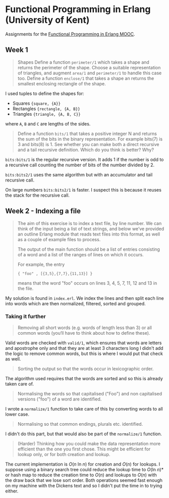 # Functional Programming in Erlang (University of Kent)

Assignments for the [Functional Programming in Erlang MOOC](https://www.futurelearn.com/courses/functional-programming-erlang).

## Week 1

> Shapes
> Define a function `perimeter/1` which takes a shape and returns the perimeter of the shape.
> Choose a suitable representation of triangles, and augment `area/1` and `perimeter/1` to handle this case too.
> Define a function `enclose/1` that takes a shape an returns the smallest enclosing rectangle of the shape.

I used tuples to define the shapes for:

  - Squares `{square, {A}}`
  - Rectangles `{rectangle, {A, B}}`
  - Triangles `{triangle, {A, B, C}}`
  
where `A`, `B` and `C` are lengths of the sides.

> Define a function `bits/1` that takes a positive integer N and returns the sum of the bits in the binary representation. For example bits(7) is 3 and bits(8) is 1.
> See whether you can make both a direct recursive and a tail recursive definition.
> Which do you think is better? Why?

`bits:bits/1` is the regular recursive version. It adds 1 if the number is odd to a recursive call counting the number of bits of the number divided by 2.

`bits:bits2/1` uses the same algorithm but with an accumulator and tail recursive call.

On large numbers `bits:bits2/1` is faster. I suspect this is because it reuses the stack for the recursive call.

## Week 2 - Indexing a file

> The aim of this exercise is to index a text file, by line number. We can think of the input being a list of text strings, and below we’ve provided an outline Erlang module that reads text files into this format, as well as a couple of example files to process.
>
> The output of the main function should be a list of entries consisting of a word and a list of the ranges of lines on which it occurs.
> 
> For example, the entry
>
> `{ "foo" , [{3,5},{7,7},{11,13}] }`
>
> means that the word "foo" occurs on lines 3, 4, 5, 7, 11, 12 and 13 in the file.

My solution is found in `index.erl`. We index the lines and then split each line into words which are then normalized, filtered, sorted and grouped.

### Taking it further

> Removing all short words (e.g. words of length less than 3) or all common words (you‘ll have to think about how to define these).

Valid words are checked with `valid/1`, which ensures that words are letters and apostrophe only and that they are at least 3 characters long I didn't add the logic to remove common words, but this is where I would put that check as well.

> Sorting the output so that the words occur in lexicographic order.

The algorithm used requires that the words are sorted and so this is already taken care of.

> Normalising the words so that capitalised ("Foo") and non capitalised versions ("foo") of a word are identified.

I wrote a `normalize/1` function to take care of this by converting words to all lower case.

> Normalising so that common endings, plurals etc. identified.

I didn't do this part, but that would also be part of the `normalize/1` function.

> (Harder) Thinking how you could make the data representation more efficient than the one you first chose. This might be efficient for lookup only, or for both creation and lookup.

The current implementation is *O*(*n* ln *n*) for creation and *O*(*n*) for lookups. I suppose using a binary search tree could reduce the lookup time to *O*(ln *n*)* or hash map to reduce the creation time to *O*(*n*) and lookups to *O*(*n*) with the draw back that we lose sort order. Both operations seemed fast enough on my machine with the Dickens text and so I didn't put the time in to trying either.
